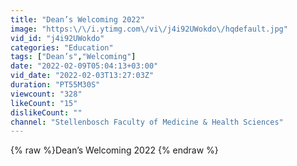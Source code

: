```yaml
---
title: "Dean’s Welcoming 2022"
image: "https:\/\/i.ytimg.com\/vi\/j4i92UWokdo\/hqdefault.jpg"
vid_id: "j4i92UWokdo"
categories: "Education"
tags: ["Dean’s","Welcoming"]
date: "2022-02-09T05:04:13+03:00"
vid_date: "2022-02-03T13:27:03Z"
duration: "PT55M30S"
viewcount: "328"
likeCount: "15"
dislikeCount: ""
channel: "Stellenbosch Faculty of Medicine & Health Sciences"
---
```

{% raw %}Dean’s Welcoming 2022 {% endraw %}
